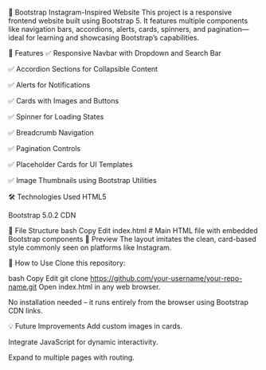 📸 Bootstrap Instagram-Inspired Website
This project is a responsive frontend website built using Bootstrap 5. It features multiple components like navigation bars, accordions, alerts, cards, spinners, and pagination—ideal for learning and showcasing Bootstrap’s capabilities.

🔧 Features
✅ Responsive Navbar with Dropdown and Search Bar

✅ Accordion Sections for Collapsible Content

✅ Alerts for Notifications

✅ Cards with Images and Buttons

✅ Spinner for Loading States

✅ Breadcrumb Navigation

✅ Pagination Controls

✅ Placeholder Cards for UI Templates

✅ Image Thumbnails using Bootstrap Utilities

🛠️ Technologies Used
HTML5

Bootstrap 5.0.2 CDN

📂 File Structure
bash
Copy
Edit
index.html         # Main HTML file with embedded Bootstrap components
📸 Preview
The layout imitates the clean, card-based style commonly seen on platforms like Instagram.

🚀 How to Use
Clone this repository:

bash
Copy
Edit
git clone https://github.com/your-username/your-repo-name.git
Open index.html in any web browser.

No installation needed – it runs entirely from the browser using Bootstrap CDN links.

💡 Future Improvements
Add custom images in cards.

Integrate JavaScript for dynamic interactivity.

Expand to multiple pages with routing.

